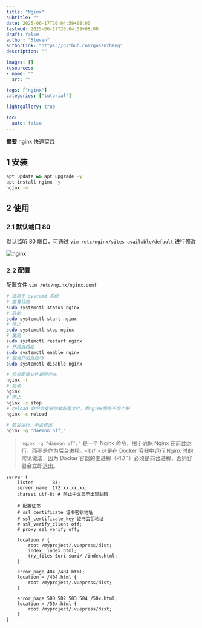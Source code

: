```yaml
---
title: "Nginx"
subtitle: ""
date: 2025-06-17T20:04:59+08:00
lastmod: 2025-06-17T20:04:59+08:00
draft: false
author: "Steven"
authorLink: "https://github.com/gusanzheng"
description: ""

images: []
resources:
- name: ""
  src: ""

tags: ["nginx"]
categories: ["tutorial"]

lightgallery: true

toc:
  auto: false
---
```

**摘要**
nginx 快速实践

<!--more-->

## 1 安装

```bash
apt update && apt upgrade -y
apt install nginx -y
nginx -v
```

## 2 使用

### 2.1 默认端口 80

默认监听 80 端口，可通过 `vim /etc/nginx/sites-available/default` 进行修改

![nginx](/blog/images/nginx.png)

### 2.2 配置

配置文件 `vim /etc/nginx/nginx.conf`

```bash
# 适用于 systemd 系统
# 查看状态
sudo systemctl status nginx
# 启动
sudo systemctl start nginx
# 停止
sudo systemctl stop nginx
# 重启
sudo systemctl restart nginx
# 开启自启动
sudo systemctl enable nginx
# 取消开机自启动
sudo systemctl disable nginx

# 检查配置文件是否合法
nginx -t
# 启动
nginx
# 停止
nginx -s stop
# reload 命令会重新加载配置文件，而nginx服务不会中断
nginx -s reload

# 前台运行，不会退出
nginx -g "daemon off;"
```

> `nginx -g "daemon off;"` 是一个 Nginx 命令，用于确保 Nginx 在前台运行，而不是作为后台进程。<br/ >
> 这是在 Docker 容器中运行 Nginx 时的常见做法，因为 Docker 容器的主进程（PID 1）必须是前台进程，否则容器会立即退出。

```nginx
server {
    listen       83;
    server_name  172.xx.xx.xx;
    charset utf-8; # 防止中文显示出现乱码

    # 配置证书
    # ssl_certificate 证书密钥地址
    # ssl_certificate_key 证书公钥地址
    # ssl_verify_client off;
    # proxy_ssl_verify off;

    location / {
        root /myproject/.vuepress/dist;
        index  index.html;
        try_files $uri $uri/ /index.html;
    }

    error_page 404 /404.html;
    location = /404.html {
        root /myproject/.vuepress/dist;
    }

    error_page 500 502 503 504 /50x.html;
    location = /50x.html {
        root /myproject/.vuepress/dist;
    }
}
```